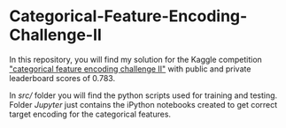 # Categorical-Feature-Encoding-Challenge-II
In this repository, you will find my solution for the Kaggle competition ["categorical feature encoding challenge II"](https://www.kaggle.com/c/cat-in-the-dat-ii) with public and private leaderboard scores of 0.783.

In *src/* folder you will find the python scripts used for training and testing. Folder *Jupyter* just contains the iPython notebooks created to get correct
target encoding for the categorical features. 
